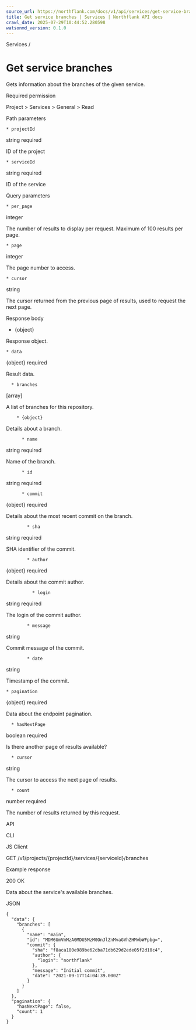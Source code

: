 ```yaml
---
source_url: https://northflank.com/docs/v1/api/services/get-service-branches
title: Get service branches | Services | Northflank API docs
crawl_date: 2025-07-29T10:44:52.280598
watsonmd_version: 0.1.0
---
```


Services / 

# Get service branches

Gets information about the branches of the given service.

Required permission

Project > Services > General > Read

Path parameters

    * projectId

string required

ID of the project

    * serviceId

string required

ID of the service




Query parameters

    * per_page

integer

The number of results to display per request. Maximum of 100 results per page.

    * page

integer

The page number to access.

    * cursor

string

The cursor returned from the previous page of results, used to request the next page.




Response body

  * {object}

Response object.

    * data

{object} required

Result data.

      * branches

[array]

A list of branches for this repository.

        * {object}

Details about a branch.

          * name

string required

Name of the branch.

          * id

string required

          * commit

{object} required

Details about the most recent commit on the branch.

            * sha

string required

SHA identifier of the commit.

            * author

{object} required

Details about the commit author.

              * login

string required

The login of the commit author.

            * message

string

Commit message of the commit.

            * date

string

Timestamp of the commit.

    * pagination

{object} required

Data about the endpoint pagination.

      * hasNextPage

boolean required

Is there another page of results available?

      * cursor

string

The cursor to access the next page of results.

      * count

number required

The number of results returned by this request.




API

CLI

JS Client

GET /v1/projects/{projectId}/services/{serviceId}/branches

Example response

200 OK

Data about the service's available branches.

JSON
    
    
    {
      "data": {
        "branches": [
          {
            "name": "main",
            "id": "MDM6UmVmMzA0MDU5MzM0OnJlZnMvaGVhZHMvbWFpbg=",
            "commit": {
              "sha": "f8aca180e989be62cba71db629d2ede05f2d10c4",
              "author": {
                "login": "northflank"
              },
              "message": "Initial commit",
              "date": "2021-09-17T14:04:39.000Z"
            }
          }
        ]
      },
      "pagination": {
        "hasNextPage": false,
        "count": 1
      }
    }